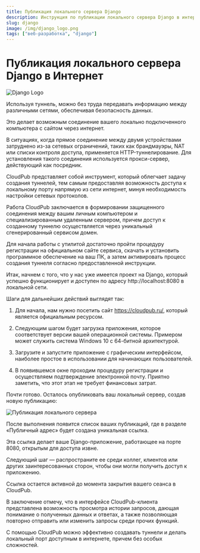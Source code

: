```yaml
---
title: Публикация локального сервера Django
description: Инструкция по публикации локального сервера Django в интернет с помощью CloudPub.
slug: django
image: /img/django_logo.png
tags: ["веб-разработка", "django"]
---
```


# Публикация локального сервера Django в Интернет

![Django Logo](/img/django_logo.png)

Используя туннель, можно без труда передавать информацию между различными сетями, обеспечивая безопасность данных.

Это делает возможным соединение вашего локально подключенного компьютера с сайтом через интернет.

В ситуациях, когда прямое соединение между двумя устройствами затруднено из-за сетевых ограничений, таких как брандмауэры, NAT или списки контроля доступа, применяется HTTP-туннелирование. Для установления такого соединения используется прокси-сервер, действующий как посредник.

CloudPub представляет собой инструмент, который облегчает задачу создания туннелей, тем самым предоставляя возможность доступа к локальному порту напрямую из сети интернет, минуя необходимость настройки сетевых протоколов.

<!-- truncate -->

Работа CloudPub заключается в формировании защищенного соединения между вашим личным компьютером и специализированным удаленным сервером, причем доступ к созданному туннелю осуществляется через уникальный сгенерированный сервисом домен.

Для начала работы с утилитой достаточно пройти процедуру регистрации на официальном сайте сервиса, скачать и установить программное обеспечение на ваш ПК, а затем активировать процесс создания туннеля согласно предоставленной инструкции.

Итак, начнем с того, что у нас уже имеется проект на Django, который успешно функционирует и доступен по адресу http://localhost:8080 в локальной сети.

Шаги для дальнейших действий выглядят так:

1. Для начала, нам нужно посетить сайт https://cloudpub.ru/, который является официальным ресурсом.

2. Следующим шагом будет загрузка приложения, которое соответствует версии вашей операционной системы. Примером может служить система Windows 10 с 64-битной архитектурой.

3. Загрузите и запустите приложение с графическим интерфейсом, наиболее простое в использовании для начинающих пользователей.

4. В появившемся окне проходим процедуру регистрации и осуществляем подтверждение электронной почту. Приятно заметить, что этот этап не требует финансовых затрат.

Почти готово. Осталось опубликовать ваш локальный сервер, создав новую публикацию:

![Публикация локального сервера](/img/django_publish.png)

После выполнения появится список ваших публикаций, где в разделе «Публичный адрес» будет создана уникальная ссылка.

Эта ссылка делает ваше Django-приложение, работающее на порте 8080, открытым для доступа извне.

Следующий шаг — распространите ее среди коллег, клиентов или других заинтересованных сторон, чтобы они могли получить доступ к приложению.

Ссылка остается активной до момента закрытия вашего сеанса в CloudPub.

В заключение отмечу, что в интерфейсе CloudPub-клиента представлена возможность просмотра истории запросов, дающая понимание о полученных данных и ответах, а также позволяющая повторно отправить или изменить запросы среди прочих функций.

С помощью CloudPub можно эффективно создавать туннели и делать локальный порт доступным в интернете, причем без особых сложностей.
